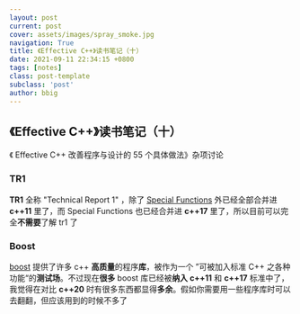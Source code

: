 ```yaml
---
layout: post
current: post
cover: assets/images/spray_smoke.jpg
navigation: True
title: 《Effective C++》读书笔记（十）
date: 2021-09-11 22:34:15 +0800
tags: [notes]
class: post-template
subclass: 'post'
author: bbig
---
```


##  《Effective C++》读书笔记（十）

《 Effective C++ 改善程序与设计的 55 个具体做法》杂项讨论



### TR1

**TR1** 全称 "Technical Report 1" ，除了 [Special Functions](https://en.cppreference.com/w/cpp/numeric/special_functions) 外已经全部合并进 **c++11** 里了，而 Special Functions 也已经合并进 **c++17** 里了，所以目前可以完全**不需要**了解 tr1 了



### Boost

[boost](https://www.boost.org/) 提供了许多 c++ **高质量**的程序**库**，被作为一个 ”可被加入标准 C++ 之各种功能“的**测试场**。不过现在**很多** boost 库已经被**纳入** **c++11** 和 **c++17** 标准中了，我觉得在对比 **c++20** 时有很多东西都显得**多余**。假如你需要用一些程序库时可以去翻翻，但应该用到的时候不多了

